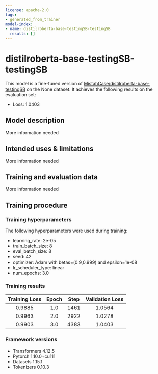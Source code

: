 ```yaml
---
license: apache-2.0
tags:
- generated_from_trainer
model-index:
- name: distilroberta-base-testingSB-testingSB
  results: []
---
```


<!-- This model card has been generated automatically according to the information the Trainer had access to. You
should probably proofread and complete it, then remove this comment. -->

# distilroberta-base-testingSB-testingSB

This model is a fine-tuned version of [MistahCase/distilroberta-base-testingSB](https://huggingface.co/MistahCase/distilroberta-base-testingSB) on the None dataset.
It achieves the following results on the evaluation set:
- Loss: 1.0403

## Model description

More information needed

## Intended uses & limitations

More information needed

## Training and evaluation data

More information needed

## Training procedure

### Training hyperparameters

The following hyperparameters were used during training:
- learning_rate: 2e-05
- train_batch_size: 8
- eval_batch_size: 8
- seed: 42
- optimizer: Adam with betas=(0.9,0.999) and epsilon=1e-08
- lr_scheduler_type: linear
- num_epochs: 3.0

### Training results

| Training Loss | Epoch | Step | Validation Loss |
|:-------------:|:-----:|:----:|:---------------:|
| 0.9885        | 1.0   | 1461 | 1.0564          |
| 0.9963        | 2.0   | 2922 | 1.0278          |
| 0.9903        | 3.0   | 4383 | 1.0403          |


### Framework versions

- Transformers 4.12.5
- Pytorch 1.10.0+cu111
- Datasets 1.15.1
- Tokenizers 0.10.3
